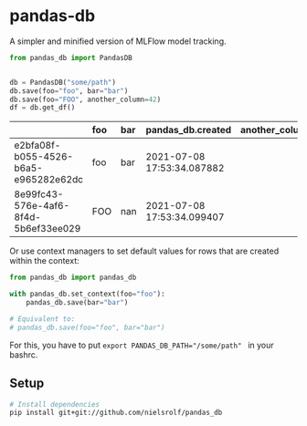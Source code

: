 # pandas-db

A simpler and minified version of MLFlow model tracking.

```python
from pandas_db import PandasDB


db = PandasDB("some/path")
db.save(foo="foo", bar="bar")
db.save(foo="FOO", another_column=42)
df = db.get_df()
```
|                                      | foo   | bar   | pandas_db.created              |   another_column |
|:-------------------------------------|:------|:------|:---------------------------|-----------------:|
| e2bfa08f-b055-4526-b6a5-e965282e62dc | foo   | bar   | 2021-07-08 17:53:34.087882 |              nan |
| 8e99fc43-576e-4af6-8f4d-5b6ef33ee029 | FOO   | nan   | 2021-07-08 17:53:34.099407 |               42 |

Or use context managers to set default values for rows that are created within the context:
```python
from pandas_db import pandas_db

with pandas_db.set_context(foo="foo"):
    pandas_db.save(bar="bar")

# Equivalent to:
# pandas_db.save(foo="foo", bar="bar")
```

For this, you have to put `export PANDAS_DB_PATH="/some/path" ` in your bashrc.

## Setup
```sh
# Install dependencies
pip install git+git://github.com/nielsrolf/pandas_db
```

